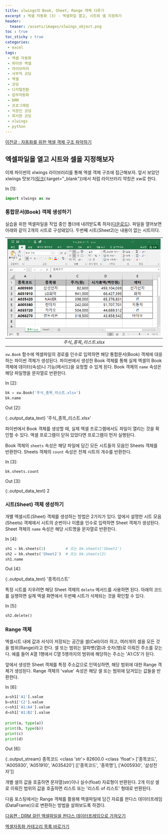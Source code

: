 ```yaml
---
title: xlwings의 Book, Sheet, Range 객체 다루기 
excerpt : 엑셀 자동화 (3) - 엑셀파일 열고, 시트와 셀 지정하기
header:
  teaser: /assets/images/xlwings_object.png
toc : true
toc_sticky : true
categories: 
 - excel
tags:
 - 엑셀 자동화
 - 파이썬 엑셀
 - 라이브러리
 - 사무직 코딩
 - 엑셀
 - 코딩
 - 디지털전환
 - 업무자동화
 - DRM
 - 프로그래밍
 - 직장인 코딩
 - 회사원 코딩
 - xlwings
 - python
---
```


[이전글 : 자동화를 위한 엑셀 객체 구조 파악하기 ](/excel/excel2)

## 엑셀파일을 열고 시트와 셀을 지정해보자

이제 파이썬의 xlwings 라이브러리를 통해 엑셀 객체 구조에 접근해보자. 앞서 보았던
xlwings 맛보기([링크](/excel/excel1/#xlwings-맛보기){:target="_blank"})에서 처럼
라이브러리 약칭은 xw로 한다.

<div class="prompt input_prompt">
In&nbsp;[1]:
</div>

```python
import xlwings as xw
```

### 통합문서(Book) 객체 생성하기

실습을 위한 엑셀파일을 작업 중인 폴더에 내려받도록 하자([다운로드](/assets/excel/주식_종목_리스트.xlsx)). 파일을
열어보면 아래와 같이 2개의 시트로 구성돼있다. 두번째 시트(Sheet2)는 내용이 없는 시트이다.

|![xlwings_excel2](/assets/images/xlwings_excel2.png)|
|:---:|
|_주식_종목_리스트.xlsx_|

`xw.Book` 함수에 엑셀파일의 경로를 인수로 입력하면 해당 통합문서(Book) 객체에 대응하는 파이썬 객체가 생성된다.
파이썬에서 생성한 Book 객체를 통해 실제 엑셀의 Book 객체에 데이터(속성)나 기능(메서드)을 요청할 수 있게 된다.
Book 객체의 `name` 속성은 해당 파일명을 문자열로 반환한다.


<div class="prompt input_prompt">
In&nbsp;[2]:
</div>

```python
bk = xw.Book('주식_종목_리스트.xlsx')
bk.name
```

<div class="prompt output_prompt">
Out&nbsp;[2]:
</div>


{:.output_data_text}
    '주식_종목_리스트.xlsx'




파이썬에서 Book 객체를 생성할 때, 실제 엑셀 프로그램에서도 파일이 열리는 것을 확인할 수 있다. 엑셀 프로그램이 
닫혀 있었다면 프로그램이 먼저 실행된다.

Book 객체의 `sheets` 속성은 해당 파일에 담긴 모든 시트들의 모음인 Sheets 객체를 반환한다. Sheets 객체의
`count` 속성은 전체 시트의 개수를 반환한다.

<div class="prompt input_prompt">
In&nbsp;[3]:
</div>

```python
bk.sheets.count
```

<div class="prompt output_prompt">
Out&nbsp;[3]:
</div>




{:.output_data_text}
    2





### 시트(Sheet) 객체 생성하기

개별 엑셀시트(Sheet) 객체를 생성하는 방법은 2가지가 있다. 앞에서 설명한 시트 모음(Sheets) 객체에서 시트의 순번이나
이름을 인수로 입력하면 Sheet 객체가 생성된다. Sheet 객체의 `name` 속성은 해당 시트명을 문자열로 반환한다.

<div class="prompt input_prompt">
In&nbsp;[4]:
</div>

```python
sh1 = bk.sheets(1)         # 또는 bk.sheets('Sheet1')
sh2 = bk.sheets('Sheet2')  # 또는 bk.sheets(2) 
sh1.name
```

<div class="prompt output_prompt">
Out&nbsp;[4]:
</div>




{:.output_data_text}
    '종목리스트'



특정 시트를 지우려면 해당 Sheet 객체의 `delete` 메서드를 사용하면 된다. 아래의 코드를 실행하면 실제 엑셀 화면에서
두번째 시트가 삭제되는 것을 확인할 수 있다.

<div class="prompt input_prompt">
In&nbsp;[5]:
</div>

```python
sh2.delete()
```


### Range 객체

엑셀시트 내에 값과 서식이 저장되는 공간을 셀(Cell)이라 하고, 여러개의 셀을 모든 것을 범위(Range)라고 한다. 셀 또는
범위는 알파벳(열)과 숫자(행)로 이뤄진 주소를 갖는다. 예를 들어 A열 1행에서 C열 5행까지의 범위에 해당하는 주소는
'A1:C5'가 된다.

앞에서 생성한 Sheet 객체를 특정 주소값으로 인덱싱하면, 해당 범위에 대한 Range 객체가 생성된다. Range 객체의 
'value' 속성은 해당 셀 또는 범위에 담겨있는 값들을 반환한다.

<div class="prompt input_prompt">
In&nbsp;[6]:
</div>

```python
a=sh1['A1'].value
b=sh1['C2'].value
c=sh1['A1:A4'].value
d=sh1['A1:B2'].value

print(a, type(a))
print(b, type(b))
print(c)
print(d)
```

<div class="prompt output_prompt">
Out&nbsp;[6]:
</div>

{:.output_stream}
    종목코드 <class 'str'>
    82600.0 <class 'float'>
    ['종목코드', 'A005930', 'A051910', 'A035420']
    [['종목코드', '종목명'], ['A005930', '삼성전자']]
    

개별 셀의 값을 호출하면 문자열(str)이나 실수(float) 자료형이 반환된다. 2개 이상 셀로 이뤄진 범위의 값을 호출하면
리스트 또는 '리스트 of 리스트' 형태로 반환된다.

다음 포스팅에서는 Range 객체를 활용해 엑셀파일에 담긴 자료를 판다스 데이터프레임(DataFrame)으로 변환하는 
방법을 살펴보도록 하겠다.  


[다음편 : DRM 걸린 엑셀파일을 판다스 데이터프레임으로 가져오기](/excel/excel4)

[엑셀자동화 카테고리 목록 바로가기](/excel)
